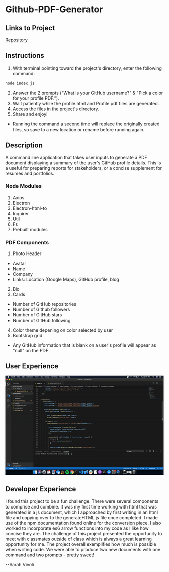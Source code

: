 # Github-PDF-Generator

## Links to Project

[Repository](https://github.com/svivoli/github-pdf-generator)

## Instructions

1. With terminal pointing toward the project's directory, enter the following command:
```sh
node index.js
```
2. Answer the 2 prompts ("What is your GitHub username?" & "Pick a color for your profile PDF.").
3. Wait patiently while the profile.html and Profile.pdf files are generated.
4. Access the files in the project's directory.
5. Share and enjoy!
* Running the command a second time will replace the originally created files, so save to a new location or rename before running again.

## Description

A command line application that takes user inputs to generate a PDF document displaying a summary of the user's GitHub profile details. This is a useful for preparing reports for stakeholders, or a concise supplement for resumes and portfolios.

### Node Modules

1. Axios
2. Electron
3. Electron-html-to
4. Inquirer
5. Util
6. Fs
7. Prebuilt modules

### PDF Components

1. Photo Header
- Avatar
- Name
- Company
- Links: Location (Google Maps), GitHub profile, blog
2. Bio
3. Cards
- Number of GitHub repositories
- Number of Github followers
- Number of GitHub stars
- Number of GitHub following
4. Color theme depening on color selected by user
5. Bootstrap grid
* Any GitHub information that is blank on a user's profile will appear as "null" on the PDF

## User Experience

![Gif](github-pdf-demo.gif)

## Developer Experience

I found this project to be a fun challenge. There were several components to comprise and combine. It was my first time working with html that was generated in a js document, which I approached by first writing in an html file and copying over to the generateHTML.js file once completed. I made use of the npm documentation found online for the conversion piece. I also worked to incorporate es6 arrow functions into my code as I like how concise they are. The challenge of this project presented the opportunity to meet with classmates outside of class which is always a great learning opportunity for me. The project overall exemplifies how much is possible when writing code. We were able to produce two new documents with one command and two prompts - pretty sweet!

--Sarah Vivoli







